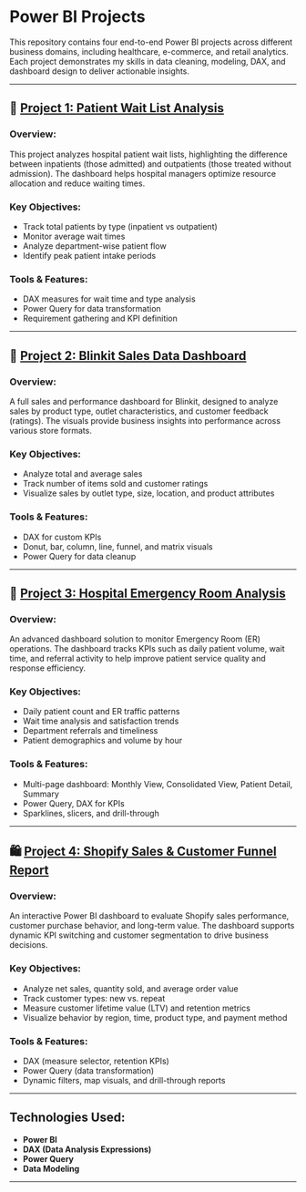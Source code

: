 # Power BI Projects 

This repository contains four end-to-end Power BI projects across different business domains, including healthcare, e-commerce, and retail analytics. Each project demonstrates my skills in data cleaning, modeling, DAX, and dashboard design to deliver actionable insights.

---

## 🏥 [Project 1: Patient Wait List Analysis](https://drive.google.com/drive/folders/1YiqHQNaWqCU-B5WSF9-RrZ0LeRoNtF5Y?usp=sharing)

### Overview:
This project analyzes hospital patient wait lists, highlighting the difference between inpatients (those admitted) and outpatients (those treated without admission). The dashboard helps hospital managers optimize resource allocation and reduce waiting times.

### Key Objectives:
- Track total patients by type (inpatient vs outpatient)
- Monitor average wait times
- Analyze department-wise patient flow
- Identify peak patient intake periods

### Tools & Features:
- DAX measures for wait time and type analysis
- Power Query for data transformation
- Requirement gathering and KPI definition

---

## 🛒 [Project 2: Blinkit Sales Data Dashboard](https://drive.google.com/drive/folders/1Pu8HXJZH0rf7J8V8GgWxnUNo829jMe_e?usp=sharing)

### Overview:
A full sales and performance dashboard for Blinkit, designed to analyze sales by product type, outlet characteristics, and customer feedback (ratings). The visuals provide business insights into performance across various store formats.

### Key Objectives:
- Analyze total and average sales
- Track number of items sold and customer ratings
- Visualize sales by outlet type, size, location, and product attributes

### Tools & Features:
- DAX for custom KPIs
- Donut, bar, column, line, funnel, and matrix visuals
- Power Query for data cleanup

---

## 🏥 [Project 3: Hospital Emergency Room Analysis](https://drive.google.com/drive/folders/1kWeZxJJ8TNdSUHirpCWplzZSNFQC7krY?usp=sharing)

### Overview:
An advanced dashboard solution to monitor Emergency Room (ER) operations. The dashboard tracks KPIs such as daily patient volume, wait time, and referral activity to help improve patient service quality and response efficiency.

### Key Objectives:
- Daily patient count and ER traffic patterns
- Wait time analysis and satisfaction trends
- Department referrals and timeliness
- Patient demographics and volume by hour

### Tools & Features:
- Multi-page dashboard: Monthly View, Consolidated View, Patient Detail, Summary
- Power Query, DAX for KPIs
- Sparklines, slicers, and drill-through

---

## 🛍️ [Project 4: Shopify Sales & Customer Funnel Report](https://drive.google.com/drive/folders/1B6U180vl3cxsFm81bNterlPaD4JjjE8o?usp=sharing)

### Overview:
An interactive Power BI dashboard to evaluate Shopify sales performance, customer purchase behavior, and long-term value. The dashboard supports dynamic KPI switching and customer segmentation to drive business decisions.

### Key Objectives:
- Analyze net sales, quantity sold, and average order value
- Track customer types: new vs. repeat
- Measure customer lifetime value (LTV) and retention metrics
- Visualize behavior by region, time, product type, and payment method

### Tools & Features:
- DAX (measure selector, retention KPIs)
- Power Query (data transformation)
- Dynamic filters, map visuals, and drill-through reports

---

## Technologies Used:
- **Power BI**
- **DAX (Data Analysis Expressions)**
- **Power Query**
- **Data Modeling**

---

